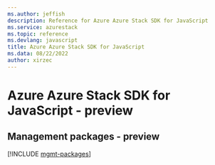 ```yaml
---
ms.author: jeffish
description: Reference for Azure Azure Stack SDK for JavaScript
ms.service: azurestack
ms.topic: reference
ms.devlang: javascript
title: Azure Azure Stack SDK for JavaScript
ms.data: 08/22/2022
author: xirzec
---
```

# Azure Azure Stack SDK for JavaScript - preview

## Management packages - preview
[!INCLUDE [mgmt-packages](azure-stack-mgmt-index.md)]